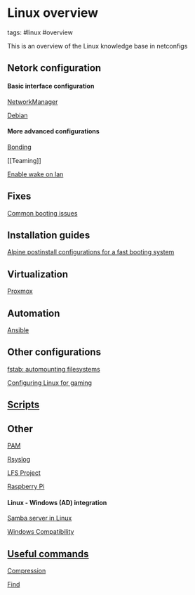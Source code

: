 # Linux overview
tags: #linux #overview 

This is an overview of the Linux knowledge base in netconfigs


Netork configuration
---
#### Basic interface configuration
[NetworkManager](Network%20interface%20configurations/NetworkManager.md)

[Debian](Network%20interface%20configurations/Debian.md)

#### More advanced configurations

[Bonding](Network%20interface%20configurations/Bonding.md)

[[Teaming]]



[Enable wake on lan](Network%20interface%20configurations/Enable%20wake%20on%20lan.md)


Fixes
---
[Common booting issues](Fixes/Booting.md)


Installation guides
---

[Alpine postinstall configurations for a fast booting system](Install%20guides/Alpine%20postinstall%20Quickalpine.md)

Virtualization
---

[Proxmox](Proxmox/Proxmox.md)

Automation
---

[Ansible](Automation/Ansible.md)

Other configurations
---

[fstab: automounting filesystems](-%20Configurations/Auto%20mount%20with%20fstab.md)

[Configuring Linux for gaming](-%20Configurations/Games.md)

[Scripts](-%20Scripts/Scripts.md)
---

Other
---


[PAM](AAA/PAM.md)

[Rsyslog](Monitoring/Rsyslog.md)

[LFS Project](LFS%20Project/LFS%20Project.md)

[Raspberry Pi](Raspberry%20Pi/Raspberry%20Pi.md)


#### Linux - Windows (AD) integration

[Samba server in Linux](Services/Samba.md)

[Windows Compatibility](Windows%20Compatibility.md)



[Useful commands](-%20Commands/Command%20compendium.md)
---
[Compression](-%20Configurations/Compression.md)

[Find](-%20Commands/Find.md)



